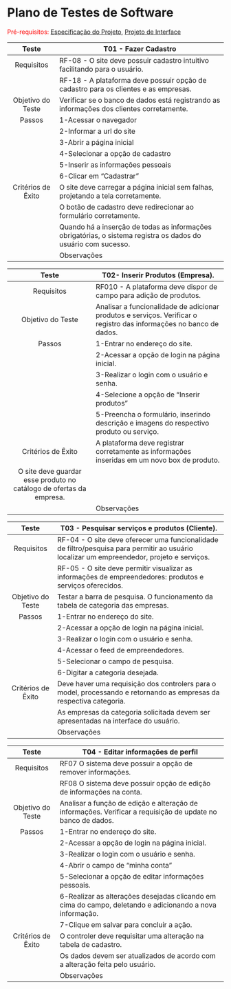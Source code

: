 # Plano de Testes de Software

<span style="color:red">Pré-requisitos: <a href="2-Especificação do Projeto.md"> Especificação do Projeto</a></span>, <a href="3-Projeto de Interface.md"> Projeto de Interface</a>

|Teste|T01 - Fazer Cadastro|
|:---:|---|
|Requisitos|RF-08 - O site deve possuir cadastro intuitivo facilitando para o usuário.|
||RF-18 - A plataforma deve possuir opção de cadastro para os clientes e as empresas.|
|Objetivo do Teste|Verificar se o banco de dados está registrando as informações dos clientes corretamente.|
|Passos|1-Acessar o navegador|
||2-Informar a url do site|
||3-Abrir a página inicial|
||4-Selecionar a opção de cadastro|
||5-Inserir as informações pessoais|
||6-Clicar em “Cadastrar”|
|Critérios de Êxito|O site deve carregar a página inicial sem falhas, projetando a tela corretamente.|
||O botão de cadastro deve redirecionar ao formulário corretamente.|
||Quando há a inserção de todas as informações obrigatórias, o sistema registra os dados do usuário com sucesso.|
||Observações|

|Teste|T02- Inserir Produtos (Empresa).|
|:---:|---|
|Requisitos|RF010 - A plataforma deve dispor de campo para adição de produtos.|
|Objetivo do Teste|Analisar a funcionalidade de adicionar produtos e serviços. Verificar o registro das informações no banco de dados.|
|Passos|1-Entrar no endereço do site.|
||2-Acessar a opção de login na página inicial.|
||3-Realizar o login com o usuário e senha.|
||4-Selecione a opção de “Inserir produtos”|
||5-Preencha o formulário, inserindo descrição e imagens do respectivo produto ou serviço.|
|Critérios de Êxito|A plataforma deve registrar corretamente as informações inseridas em um novo box de produto.|
|O site deve guardar esse produto no catálogo de ofertas da empresa.|
||Observações|

|Teste|T03 - Pesquisar serviços e produtos (Cliente).|
|:---:|---|
|Requisitos|RF-04 - O site deve oferecer uma funcionalidade de filtro/pesquisa para permitir ao usuário localizar um empreendedor, projeto e serviços.|
||RF-05 - O site deve permitir visualizar as informações de empreendedores: produtos e serviços oferecidos.|
|Objetivo do Teste|Testar a barra de pesquisa. O funcionamento da tabela de categoria das empresas.|
|Passos|1-Entrar no endereço do site.|
||2-Acessar a opção de login na página inicial.|
||3-Realizar o login com o usuário e senha.|
||4-Acessar o feed de empreendedores.|
||5-Selecionar o campo de pesquisa.|
||6-Digitar a categoria desejada.|
|Critérios de Êxito|Deve haver uma requisição dos controlers para o model, processando e retornando as empresas da respectiva categoria.|
||As empresas da categoria solicitada devem ser apresentadas na interface do usuário.|
||Observações|

|Teste|T04 - Editar informações de perfil|
|:---:|---|
|Requisitos|RF07 O sistema deve possuir a opção de remover informações.|
||RF08 O sistema deve possuir opção de edição de informações na conta.|
|Objetivo do Teste|Analisar a função de edição e alteração de informações. Verificar a requisição de update no banco de dados.|
|Passos|1-Entrar no endereço do site.|
||2-Acessar a opção de login na página inicial.|
||3-Realizar o login com o usuário e senha.|
||4-Abrir o campo de “minha conta”|
||5-Selecionar a opção de editar informações pessoais.|
||6-Realizar as alterações desejadas clicando em cima do campo, deletando e adicionando a nova informação.|
||7-Clique em salvar para concluir a ação.|
|Critérios de Êxito|O controler deve requisitar uma alteração na tabela de cadastro.|
||Os dados devem ser atualizados de acordo com a alteração feita pelo usuário.|
||Observações|


